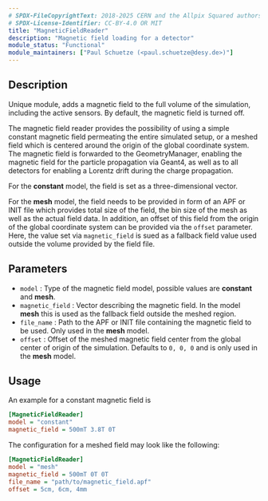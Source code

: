 ```yaml
---
# SPDX-FileCopyrightText: 2018-2025 CERN and the Allpix Squared authors
# SPDX-License-Identifier: CC-BY-4.0 OR MIT
title: "MagneticFieldReader"
description: "Magnetic field loading for a detector"
module_status: "Functional"
module_maintainers: ["Paul Schuetze (<paul.schuetze@desy.de>)"]
---
```


## Description

Unique module, adds a magnetic field to the full volume of the simulation, including the active sensors.
By default, the magnetic field is turned off.

The magnetic field reader provides the possibility of using a simple constant magnetic field permeating the entire simulated setup,
or a meshed field which is centered around the origin of the global coordinate system. The magnetic field is forwarded to the
GeometryManager, enabling the magnetic field for the particle propagation via Geant4, as well as to all detectors for
enabling a Lorentz drift during the charge propagation.

For the **constant** model, the field is set as a three-dimensional vector.

For the **mesh** model, the field needs to be provided in form of an APF or INIT file which provides total size of the field,
the bin size of the mesh as well as the actual field data. In addition, an offset of this field from the origin of the global
coordinate system can be provided via the `offset` parameter. Here, the value set via `magnetic_field` is sued as a fallback
field value used outside the volume provided by the field file.

## Parameters

* `model` : Type of the magnetic field model, possible values are **constant** and **mesh**.
* `magnetic_field` : Vector describing the magnetic field. In the model **mesh** this is used as the fallback field outside the meshed region.
* `file_name` : Path to the APF or INIT file containing the magnetic field to be used. Only used in the **mesh** model.
* `offset` : Offset of the meshed magnetic field center from the global center of origin of the simulation. Defaults to `0, 0, 0` and is only used in the **mesh** model.

## Usage

An example for a constant magnetic field is

```ini
[MagneticFieldReader]
model = "constant"
magnetic_field = 500mT 3.8T 0T
```

The configuration for a meshed field may look like the following:

```ini
[MagneticFieldReader]
model = "mesh"
magnetic_field = 500mT 0T 0T
file_name = "path/to/magnetic_field.apf"
offset = 5cm, 6cm, 4mm
```
